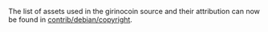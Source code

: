 The list of assets used in the girinocoin source and their attribution can now be found in [contrib/debian/copyright](../contrib/debian/copyright).
